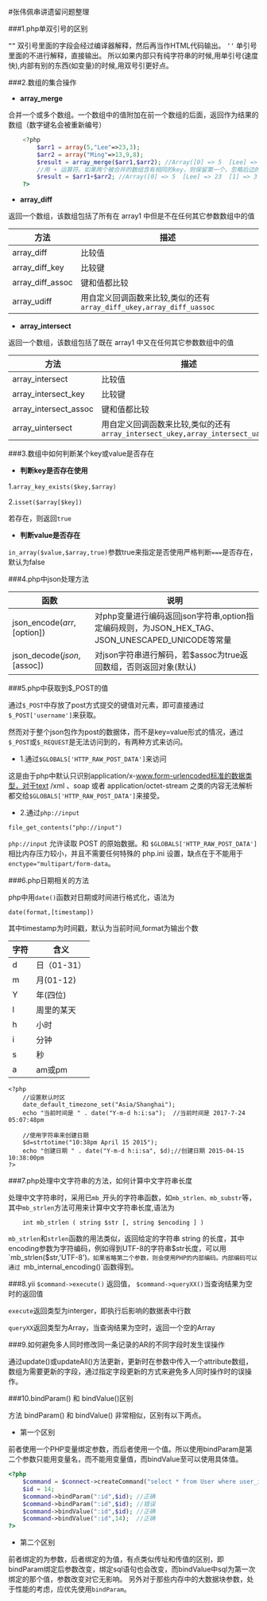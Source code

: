 #张伟佩串讲遗留问题整理

###1.php单双引号的区别

`””` 双引号里面的字段会经过编译器解释，然后再当作HTML代码输出。
`‘‘` 单引号里面的不进行解释，直接输出。
所以如果内部只有纯字符串的时候,用单引号(速度快),内部有别的东西(如变量)的时候,用双号引更好点。

###2.数组的集合操作

* **array_merge**

合并一个或多个数组。一个数组中的值附加在前一个数组的后面，返回作为结果的数组（数字键名会被重新编号）

```php
    <?php
        $arr1 = array(5,"Lee"=>23,3);
        $arr2 = array("Ming"=>13,9,8);
        $result = array_merge($arr1,$arr2); //Array([0] => 5  [Lee] => 23  [1] => 3  [Ming] => 13  [2] => 9 [3] => 8)
        //用 + 运算符。如果两个被合并的数组含有相同的key，则保留第一个，忽略后边的
        $result = $arr1+$arr2; //Array([0] => 5  [Lee] => 23  [1] => 3  [Ming] => 13)
    ?>
```

* **array_diff**

返回一个数组，该数组包括了所有在 array1 中但是不在任何其它参数数组中的值

| 方法 | 描述 |
| ------------- | ------------- |
| array_diff | 比较值 |
| array_diff_key | 比较键 |
| array_diff_assoc | 键和值都比较 |
| array_udiff | 用自定义回调函数来比较,类似的还有`array_diff_ukey,array_diff_uassoc` |

* **array_intersect**

返回一个数组，该数组包括了既在 array1 中又在任何其它参数数组中的值

| 方法 | 描述 |
| ------------- | ------------- |
| array_intersect | 比较值 |
| array_intersect_key | 比较键 |
| array_intersect_assoc | 键和值都比较 |
| array_uintersect | 用自定义回调函数来比较,类似的还有`array_intersect_ukey,array_intersect_uassoc` |

###3.数组中如何判断某个key或value是否存在

* **判断key是否存在使用**

1.`array_key_exists($key,$array)`

2.`isset($array[$key])`

若存在，则返回`true`

* **判断value是否存在**

`in_array($value,$array,true)`参数true来指定是否使用严格判断`===`是否存在，默认为false

###4.php中json处理方法

| 函数 | 说明 |
| ------------- | ------------- |
| json_encode($arr,[$option]) | 对php变量进行编码返回json字符串,option指定编码规则，为JSON_HEX_TAG、JSON_UNESCAPED_UNICODE等常量 |
| json_decode($json,[$assoc]) | 对json字符串进行解码，若$assoc为true返回数组，否则返回对象(默认) |

###5.php中获取到$_POST的值

通过`$_POST`中存放了post方式提交的键值对元素，即可直接通过`$_POST['username']`来获取。

然而对于整个json包作为post的数据体，而不是key=value形式的情况，通过`$_POST`或`$_REQUEST`是无法访问到的，有两种方式来访问。

* 1.通过`$GLOBALS['HTTP_RAW_POST_DATA']`来访问

这是由于php中默认只识别application/x-www.form-urlencoded标准的数据类型，对于text /xml 、soap 或者 application/octet-stream 之类的内容无法解析都交给`$GLOBALS['HTTP_RAW_POST_DATA']`来接受。

* 2.通过`php://input`

```
file_get_contents("php://input")
```

`php://input` 允许读取 POST 的原始数据。和 `$GLOBALS['HTTP_RAW_POST_DATA']`相比内存压力较小，并且不需要任何特殊的 php.ini 设置，缺点在于不能用于 `enctype="multipart/form-data`。

###6.php日期相关的方法

php中用`date()`函数对日期或时间进行格式化，语法为

`date(format,[timestamp])`

其中timestamp为时间戳，默认为当前时间,format为输出个数

| 字符 | 含义 |
| ------------- | ------------- |
| d | 日（01-31）  |
| m | 月(01-12) |
| Y | 年(四位) |
| l | 周里的某天 |
| h | 小时 |
| i | 分钟 |
| s | 秒 |
| a | am或pm |

```
<?php
    //设置默认时区
    date_default_timezone_set("Asia/Shanghai");
    echo "当前时间是 " . date("Y-m-d h:i:sa");  //当前时间是 2017-7-24 05:07:48pm
    
    //使用字符串来创建日期
    $d=strtotime("10:38pm April 15 2015");
    echo "创建日期 " . date("Y-m-d h:i:sa", $d);//创建日期 2015-04-15 10:38:00pm
?>
```

###7.php处理中文字符串的方法，如何计算中文字符串长度

处理中文字符串时，采用已`mb_`开头的字符串函数，如`mb_strlen、mb_substr`等，
其中`mb_strlen`方法可用来计算中文字符串长度,语法为

```
    int mb_strlen ( string $str [, string $encoding ] )
```

`mb_strlen`和`strlen`函数的用法类似，返回给定的字符串 string 的长度，其中encoding参数为字符编码，例如得到UTF-8的字符串$str长度，可以用`mb_strlen($str,'UTF-8')`。如果省略第二个参数，则会使用PHP的内部编码。内部编码可以通过 `mb_internal_encoding()`函数得到。

###8.yii `$command->execute()` 返回值， `$command->queryXX()`当查询结果为空时的返回值

`execute`返回类型为interger，即执行后影响的数据表中行数

`queryXX`返回类型为Array，当查询结果为空时，返回一个空的Array

###9.如何避免多人同时修改同一条记录的AR的不同字段时发生误操作

通过update()或updateAll()方法更新，更新时在参数中传入一个attribute数组，数组为需要更新的字段，通过指定字段更新的方式来避免多人同时操作时的误操作。

###10.bindParam() 和 bindValue()区别

方法 bindParam() 和 bindValue() 非常相似，区别有以下两点。

* 第一个区别

前者使用一个PHP变量绑定参数，而后者使用一个值。所以使用bindParam是第二个参数只能用变量名，而不能用变量值，而bindValue至可以使用具体值。

```php
<?php
    $command = $connect->createCommand("select * from User where user_id=:id");
    $id = 14;
    $command->bindParam(":id",$id); //正确
    $command->bindParam(":id",$id); //错误
    $command->bindValue(":id",$id); //正确
    $command->bindValue(":id",14);  //正确
?>
```

* 第二个区别

前者绑定的为参数，后者绑定的为值，有点类似传址和传值的区别，即bindParam绑定后参数改变，绑定sql语句也会改变，而bindValue中sql为第一次绑定的那个值，参数改变对它无影响。
另外对于那些内存中的大数据块参数，处于性能的考虑，应优先使用`bindParam`。
